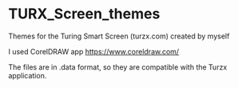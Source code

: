 # TURX_Screen_themes <br />

Themes for the Turing Smart Screen (turzx.com) created by myself <br />

I used CorelDRAW app https://www.coreldraw.com/  <br />

The files are in .data format, so they are compatible with the Turzx application. <br />
